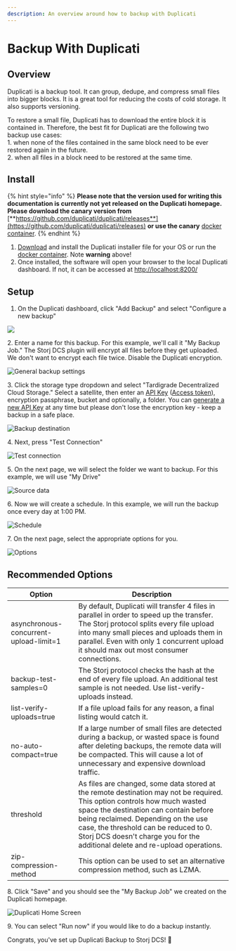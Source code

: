 ```yaml
---
description: An overview around how to backup with Duplicati
---
```


# Backup With Duplicati

## Overview

Duplicati is a backup tool. It can group, dedupe, and compress small files into bigger blocks. It is a great tool for reducing the costs of cold storage. It also supports versioning.

To restore a small file, Duplicati has to download the entire block it is contained in. Therefore, the best fit for Duplicati are the following two backup use cases: \
1\. when none of the files contained in the same block need to be ever restored again in the future. \
2\. when all files in a block need to be restored at the same time.

## Install

{% hint style="info" %}
**Please note that the version used for writing this documentation is currently not yet released on the Duplicati homepage. Please download the canary version from**  [**https://github.com/duplicati/duplicati/releases**](https://github.com/duplicati/duplicati/releases) **or use the canary** [docker container](https://hub.docker.com/r/duplicati/duplicati).
{% endhint %}

1. [Download](https://github.com/duplicati/duplicati/releases) and install the Duplicati installer file for your OS or run the [docker container](https://hub.docker.com/r/duplicati/duplicati). Note **warning** above!
2. Once installed, the software will open your browser to the local Duplicati dashboard. If not, it can be accessed at [http://localhost:8200/](http://localhost:8200)

## Setup

1. On the Duplicati dashboard, click "Add Backup" and select "Configure a new backup"

![](<../.gitbook/assets/Снимок экрана 2020-08-11 в 19.23.53.png>)

2\. Enter a name for this backup. For this example, we'll call it "My Backup Job." The Storj DCS plugin will encrypt all files before they get uploaded. We don't want to encrypt each file twice. Disable the Duplicati encryption.

![General backup settings](<../.gitbook/assets/DuplicatiNoEncryption (1).png>)

3\. Click the storage type dropdown and select "Tardigrade Decentralized Cloud Storage." Select a satellite, then enter an [API Key](../getting-started/quickstart-uplink-cli/generate-access-grants-and-tokens/generate-a-token.md) ([Access token](../getting-started/quickstart-uplink-cli/generate-access-grants-and-tokens/generate-a-token.md)), encryption passphrase, bucket and optionally, a folder. You can [generate a new API Key](../getting-started/quickstart-uplink-cli/generate-access-grants-and-tokens/generate-a-token.md) at any time but please don't lose the encryption key - keep a backup in a safe place.

![Backup destination](../.gitbook/assets/DuplicatiBackupDestination.png)

4\. Next, press "Test Connection"

![Test connection](<../.gitbook/assets/DuplicatiConnectionTest (1).png>)

5\. On the next page, we will select the folder we want to backup. For this example, we will use "My Drive"

![Source data](../.gitbook/assets/DuplicatiSourceData.png)

6\. Now we will create a schedule. In this example, we will run the backup once every day at 1:00 PM.

![Schedule](../.gitbook/assets/DuplicatiSchedule.png)

7\. On the next page, select the appropriate options for you.

![Options](../.gitbook/assets/DuplicatiOptions.png)

## Recommended Options

| Option                                 | Description                                                                                                                                                                                                                                                                                                                         |
| -------------------------------------- | ----------------------------------------------------------------------------------------------------------------------------------------------------------------------------------------------------------------------------------------------------------------------------------------------------------------------------------- |
| asynchronous-concurrent-upload-limit=1 | By default, Duplicati will transfer 4 files in parallel in order to speed up the transfer. The Storj protocol splits every file upload into many small pieces and uploads them in parallel. Even with only 1 concurrent upload it should max out most consumer connections.                                                         |
| backup-test-samples=0                  | The Storj protocol checks the hash at the end of every file upload. An additional test sample is not needed. Use list-verify-uploads instead.                                                                                                                                                                                       |
| list-verify-uploads=true               | If a file upload fails for any reason, a final listing would catch it.                                                                                                                                                                                                                                                              |
| no-auto-compact=true                   | If a large number of small files are detected during a backup, or wasted space is found after deleting backups, the remote data will be compacted. This will cause a lot of unnecessary and expensive download traffic.                                                                                                             |
|  threshold                             | As files are changed, some data stored at the remote destination may not be required. This option controls how much wasted space the destination can contain before being reclaimed. Depending on the use case, the threshold can be reduced to 0. Storj DCS doesn't charge you for the additional delete and re-upload operations. |
| zip-compression-method                 | This option can be used to set an alternative compression method, such as LZMA.                                                                                                                                                                                                                                                     |

8\. Click "Save" and you should see the "My Backup Job" we created on the Duplicati homepage.

![Duplicati Home Screen](../.gitbook/assets/DuplicatiBackupJob.png)

9\. You can select "Run now" if you would like to do a backup instantly.

Congrats, you've set up Duplicati Backup to Storj DCS! 🎉
